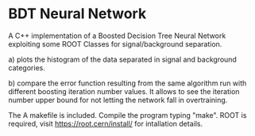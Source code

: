 # BDT Neural Network
A C++ implementation of a Boosted Decision Tree Neural Network exploiting some ROOT Classes for signal/background separation.

a) plots the histogram of the data separated in signal and background categories.

b) compare the error function resulting from the same algorithm run with different boosting iteration number values. It allows to see the iteration number upper bound for not letting the network fall in overtraining.

The A makefile is included. Compile the program typing "make".
ROOT is required, visit https://root.cern/install/ for intallation details.
